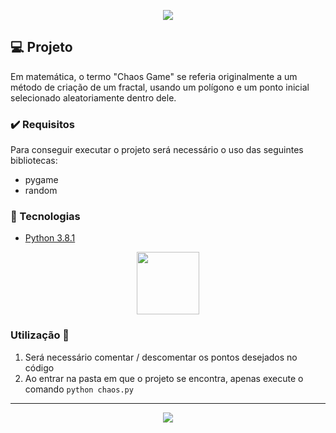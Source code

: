<p align="center">
  <img src="https://shiftingmind.com/chaosgame/images/chaos1.gif">
</p>

## :computer: Projeto

Em matemática, o termo "Chaos Game" se referia originalmente a um método de criação de um fractal, usando um polígono e um ponto inicial selecionado aleatoriamente dentro dele.

### :heavy_check_mark: Requisitos 

Para conseguir executar o projeto será necessário o uso das seguintes bibliotecas:

- pygame
- random
  
### :rocket: Tecnologias

- <a href="https://www.python.org/downloads/release/python-381/">Python 3.8.1</a>

<p align="center">
  <img height="100px" widht="100px" src="https://logodownload.org/wp-content/uploads/2019/10/python-logo-2.png">
</p>

### Utilização :mega:

1. Será necessário comentar / descomentar os pontos desejados no código
2. Ao entrar na pasta em que o projeto se encontra, apenas execute o comando `python chaos.py` 

---

<p align="center">
  <a href="https://github.com/ThRnk" ><img src="https://img.shields.io/badge/github-ThRnk-24292e"></a>
</p>
